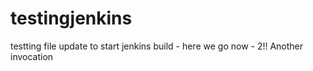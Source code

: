 # testingjenkins
testting file update to start jenkins build - here we go now - 2!!
Another invocation
